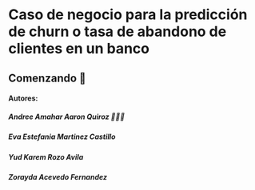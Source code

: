 # Caso de negocio para la predicción de churn o tasa de abandono de clientes en un banco

## Comenzando 🚀


#### Autores:
  ##### Andree Amahar Aaron Quiroz 👨🏽‍🚀
  ##### Eva Estefania Martinez Castillo
  ##### Yud Karem Rozo Avila
  ##### Zorayda Acevedo Fernandez
